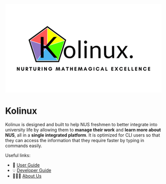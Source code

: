 ![Kolinux Logo](assets/images/kolinux_logo.png)

# Kolinux

Kolinux is designed and built to help NUS freshmen to better integrate into university life by allowing them to
**manage their work** and **learn more about NUS**, all in a **single integrated platform**. It is optimized for CLI
users so that they can access the information that they require faster by typing in commands easily.

Useful links:
* 📖 [User Guide](UserGuide.md)
* 💡 [Developer Guide](DeveloperGuide.md)
* 👨‍👦‍👦 [About Us](AboutUs.md)
